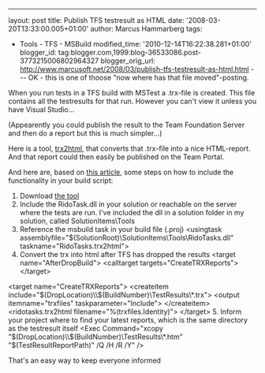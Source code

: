 ---
layout: post
title: Publish TFS testresult as HTML
date: '2008-03-20T13:33:00.005+01:00'
author: Marcus Hammarberg
tags:
  - Tools - TFS - MSBuild
modified_time: '2010-12-14T16:22:38.281+01:00'
blogger_id: tag:blogger.com,1999:blog-36533086.post-3773215006802964327
blogger_orig_url: http://www.marcusoft.net/2008/03/publish-tfs-testresult-as-html.html ---
OK - this is one of thoose "now where has that file moved"-posting.

When you run tests in a TFS build with MSTest a .trx-file is created.
This file contains all the testresults for that run. However you can't
view it unless you have Visual Studio...

(Appearently you could publish the result to the Team Foundation Server
and then do a report but this is much simpler...)

Here is a tool, [trx2html](http://www.codeplex.com/trx2html), that
converts that .trx-file into a nice HTML-report. And that report could
then easily be published on the Team Portal.

And here are, based on [this
article](http://blogs.msdn.com/buckh/archive/2007/05/30/viewing-test-results-in-a-web-browser.aspx),
some steps on how to include the functionality in your build script:

1.  Download [the
    tool](http://www.codeplex.com/trx2html/Release/ProjectReleases.aspx?ReleaseId=10672)
2.  Include the RidoTask.dll in your solution or reachable on the server
    where the tests are run. I've included the dll in a solution folder
    in my solution, called SolutionItems\Tools
3.  Reference the msbuild task in your build file (.proj)
    \<usingtask
    assemblyfile="$(SolutionRoot)\SolutionItems\Tools\RidoTasks.dll"
    taskname="RidoTasks.trx2html"\>
4.  Convert the trx into html after TFS has dropped the results
    \<target name="AfterDropBuild"\>
    \<calltarget targets="CreateTRXReports"\>
    \</target\>

   \<target name="CreateTRXReports"\>
    \<createitem
    include="$(DropLocation)\\$(BuildNumber)\TestResults\\\*.trx"\>
    \<output itemname="trxfiles" taskparameter="Include"\>
    \</createitem\>
    \<ridotasks.trx2html filename="%(trxfiles.Identity)"\>
    \</target\>
5.  Inform your project where to find your latest reports, which is the
    same directory as the testresult itself
   \<Exec Command="xcopy
    "$(DropLocation)\\$(BuildNumber)\TestResults\\\*.htm"
    "$(TestResultReportPath)" /Q /H /R /Y" /\>

That's an easy way to keep everyone informed
